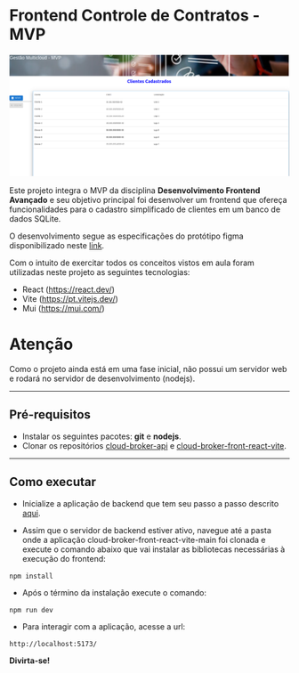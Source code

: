 # Frontend Controle de Contratos - MVP

![image](./imagem_readme.png)


Este projeto integra o MVP da disciplina **Desenvolvimento Frontend Avançado** e seu objetivo principal foi desenvolver um frontend que ofereça funcionalidades para o cadastro simplificado de clientes em um banco de dados SQLite.

O desenvolvimento segue as especificações do protótipo figma disponibilizado neste [link](https://www.figma.com/design/SlqUMW8DEKEKWyWY5MigVb/Prototipa%C3%A7%C3%A3o-MVP-Desenv-Front-end--Avan%C3%A7ado?node-id=10-440).

Com o intuito de exercitar todos os conceitos vistos em aula foram utilizadas neste projeto as seguintes tecnologias:
- React (https://react.dev/)
- Vite (https://pt.vitejs.dev/)
- Mui (https://mui.com/)


# Atenção

Como o projeto ainda está em uma fase inicial, não possui um servidor web e rodará no servidor de desenvolvimento (nodejs). 

---
## Pré-requisitos

- Instalar os seguintes pacotes: **git** e **nodejs**.
- Clonar os repositórios [cloud-broker-api](https://github.com/albbassi/cloud-broker-api.git) e [cloud-broker-front-react-vite](https://github.com/albbassi/cloud-broker-front-react-vite.git).

---
## Como executar

- Inicialize a aplicação de backend que tem seu passo a passo descrito [aqui](https://github.com/albbassi/cloud-broker-api).

- Assim que o servidor de backend estiver ativo, navegue até a pasta onde a aplicação cloud-broker-front-react-vite-main foi clonada e execute o comando abaixo que vai instalar as bibliotecas necessárias à execução do frontend:
```
npm install 
```

- Após o término da instalação execute o comando:
```
npm run dev
```

- Para interagir com a aplicação, acesse a url:
```
http://localhost:5173/
```


**Divirta-se!**
